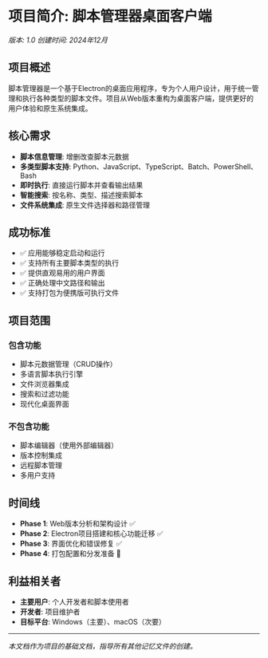 # 项目简介: 脚本管理器桌面客户端
*版本: 1.0*
*创建时间: 2024年12月*

## 项目概述
脚本管理器是一个基于Electron的桌面应用程序，专为个人用户设计，用于统一管理和执行各种类型的脚本文件。项目从Web版本重构为桌面客户端，提供更好的用户体验和原生系统集成。

## 核心需求
- **脚本信息管理**: 增删改查脚本元数据
- **多类型脚本支持**: Python、JavaScript、TypeScript、Batch、PowerShell、Bash
- **即时执行**: 直接运行脚本并查看输出结果
- **智能搜索**: 按名称、类型、描述搜索脚本
- **文件系统集成**: 原生文件选择器和路径管理

## 成功标准
- ✅ 应用能够稳定启动和运行
- ✅ 支持所有主要脚本类型的执行
- ✅ 提供直观易用的用户界面
- ✅ 正确处理中文路径和输出
- ✅ 支持打包为便携版可执行文件

## 项目范围
### 包含功能
- 脚本元数据管理（CRUD操作）
- 多语言脚本执行引擎
- 文件浏览器集成
- 搜索和过滤功能
- 现代化桌面界面

### 不包含功能
- 脚本编辑器（使用外部编辑器）
- 版本控制集成
- 远程脚本管理
- 多用户支持

## 时间线
- **Phase 1**: Web版本分析和架构设计 ✅
- **Phase 2**: Electron项目搭建和核心功能迁移 ✅
- **Phase 3**: 界面优化和错误修复 ✅
- **Phase 4**: 打包配置和分发准备 🔄

## 利益相关者
- **主要用户**: 个人开发者和脚本使用者
- **开发者**: 项目维护者
- **目标平台**: Windows（主要）、macOS（次要）

---

*本文档作为项目的基础文档，指导所有其他记忆文件的创建。* 